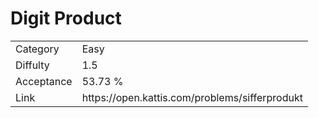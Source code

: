 # Digit Product

<table>
    <tr>
        <td>Category</td>
        <td>Easy</td>
    </tr>
    <tr>
        <td>Diffulty</td>
        <td>1.5</td>
    </tr>
    <tr>
        <td>Acceptance</td>
        <td>53.73 %</td>
    </tr>
    <tr>
        <td>Link</td>
        <td>https://open.kattis.com/problems/sifferprodukt</td>
    </tr>
</table>